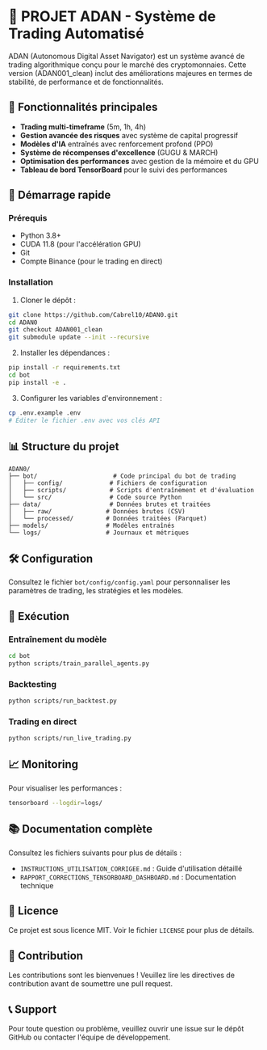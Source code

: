 # 🚀 PROJET ADAN - Système de Trading Automatisé

ADAN (Autonomous Digital Asset Navigator) est un système avancé de trading algorithmique conçu pour le marché des cryptomonnaies. Cette version (ADAN001_clean) inclut des améliorations majeures en termes de stabilité, de performance et de fonctionnalités.

## 🌟 Fonctionnalités principales

- **Trading multi-timeframe** (5m, 1h, 4h)
- **Gestion avancée des risques** avec système de capital progressif
- **Modèles d'IA** entraînés avec renforcement profond (PPO)
- **Système de récompenses d'excellence** (GUGU & MARCH)
- **Optimisation des performances** avec gestion de la mémoire et du GPU
- **Tableau de bord TensorBoard** pour le suivi des performances

## 🚀 Démarrage rapide

### Prérequis

- Python 3.8+
- CUDA 11.8 (pour l'accélération GPU)
- Git
- Compte Binance (pour le trading en direct)

### Installation

1. Cloner le dépôt :
```bash
git clone https://github.com/Cabrel10/ADAN0.git
cd ADAN0
git checkout ADAN001_clean
git submodule update --init --recursive
```

2. Installer les dépendances :
```bash
pip install -r requirements.txt
cd bot
pip install -e .
```

3. Configurer les variables d'environnement :
```bash
cp .env.example .env
# Éditer le fichier .env avec vos clés API
```

## 📊 Structure du projet

```
ADAN0/
├── bot/                     # Code principal du bot de trading
│   ├── config/             # Fichiers de configuration
│   ├── scripts/            # Scripts d'entraînement et d'évaluation
│   └── src/                # Code source Python
├── data/                   # Données brutes et traitées
│   ├── raw/               # Données brutes (CSV)
│   └── processed/         # Données traitées (Parquet)
├── models/                # Modèles entraînés
└── logs/                  # Journaux et métriques
```

## 🛠 Configuration

Consultez le fichier `bot/config/config.yaml` pour personnaliser les paramètres de trading, les stratégies et les modèles.

## 🚦 Exécution

### Entraînement du modèle
```bash
cd bot
python scripts/train_parallel_agents.py
```

### Backtesting
```bash
python scripts/run_backtest.py
```

### Trading en direct
```bash
python scripts/run_live_trading.py
```

## 📈 Monitoring

Pour visualiser les performances :
```bash
tensorboard --logdir=logs/
```

## 📚 Documentation complète

Consultez les fichiers suivants pour plus de détails :
- `INSTRUCTIONS_UTILISATION_CORRIGEE.md` : Guide d'utilisation détaillé
- `RAPPORT_CORRECTIONS_TENSORBOARD_DASHBOARD.md` : Documentation technique

## 📝 Licence

Ce projet est sous licence MIT. Voir le fichier `LICENSE` pour plus de détails.

## 👥 Contribution

Les contributions sont les bienvenues ! Veuillez lire les directives de contribution avant de soumettre une pull request.

## 📞 Support

Pour toute question ou problème, veuillez ouvrir une issue sur le dépôt GitHub ou contacter l'équipe de développement.
